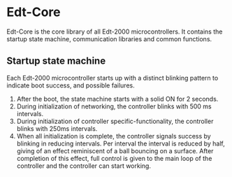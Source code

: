 # Edt-Core

Edt-Core is the core library of all Edt-2000 microcontrollers. It contains the 
startup state machine, communication libraries and common functions.

## Startup state machine

Each Edt-2000 microcontroller starts up with a distinct blinking pattern to
indicate boot success, and possible failures.

1. After the boot, the state machine starts with a solid ON for 2 seconds.
2. During initialization of networking, the controller blinks with 500 ms intervals.
3. During initialization of controller specific-functionality, the controller blinks with
250ms intervals.
4. When all initialization is complete, the controller signals success by blinking in reducing
intervals. Per interval the interval is reduced by half, giving of an effect reminiscent of a ball
bouncing on a surface. After completion of this effect, full control is given to the main loop of
the controller and the controller can start working.